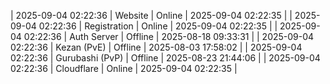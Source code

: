 | 2025-09-04 02:22:36 | Website | Online | 2025-09-04 02:22:35 |
| 2025-09-04 02:22:36 | Registration | Online | 2025-09-04 02:22:35 |
| 2025-09-04 02:22:36 | Auth Server | Offline | 2025-08-18 09:33:31 |
| 2025-09-04 02:22:36 | Kezan (PvE) | Offline | 2025-08-03 17:58:02 |
| 2025-09-04 02:22:36 | Gurubashi (PvP) | Offline | 2025-08-23 21:44:06 |
| 2025-09-04 02:22:36 | Cloudflare | Online | 2025-09-04 02:22:35 |
